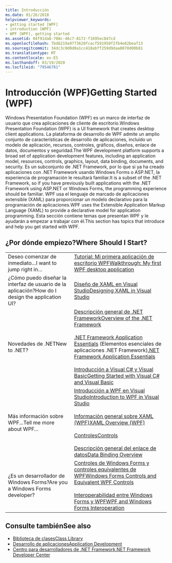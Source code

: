 ```yaml
---
title: Introducción
ms.date: 01/26/2018
helpviewer_keywords:
- getting started [WPF]
- introduction [WPF]
- WPF [WPF], getting started
ms.assetid: 04f91da8-708c-46c7-8172-f1695ec847cd
ms.openlocfilehash: 7bd6219a9773620fcacf591950f2fb4e62beaf13
ms.sourcegitcommit: 34dc3c0d0d0a1cc418abff259d9daa8078d00b81
ms.translationtype: MT
ms.contentlocale: es-ES
ms.lasthandoff: 03/19/2020
ms.locfileid: "79546781"
---
```

# <a name="getting-started-wpf"></a><span data-ttu-id="3b428-102">Introducción (WPF)</span><span class="sxs-lookup"><span data-stu-id="3b428-102">Getting Started (WPF)</span></span>
<span data-ttu-id="3b428-103">Windows Presentation Foundation (WPF) es un marco de interfaz de usuario que crea aplicaciones de cliente de escritorio.</span><span class="sxs-lookup"><span data-stu-id="3b428-103">Windows Presentation Foundation (WPF) is a UI framework that creates desktop client applications.</span></span> <span data-ttu-id="3b428-104">La plataforma de desarrollo de WPF admite un amplio conjunto de características de desarrollo de aplicaciones, incluido un modelo de aplicación, recursos, controles, gráficos, diseños, enlace de datos, documentos y seguridad.</span><span class="sxs-lookup"><span data-stu-id="3b428-104">The WPF development platform supports a broad set of application development features, including an application model, resources, controls, graphics, layout, data binding, documents, and security.</span></span> <span data-ttu-id="3b428-105">Es un subconjunto de .NET Framework, por lo que si ya ha creado aplicaciones con .NET Framework usando Windows Forms o ASP.NET, la experiencia de programación le resultará familiar.</span><span class="sxs-lookup"><span data-stu-id="3b428-105">It is a subset of the .NET Framework, so if you have previously built applications with the .NET Framework using ASP.NET or Windows Forms, the programming experience should be familiar.</span></span> <span data-ttu-id="3b428-106">WPF usa el lenguaje de marcado de aplicaciones extensible (XAML) para proporcionar un modelo declarativo para la programación de aplicaciones.</span><span class="sxs-lookup"><span data-stu-id="3b428-106">WPF uses the Extensible Application Markup Language (XAML) to provide a declarative model for application programming.</span></span> <span data-ttu-id="3b428-107">Esta sección contiene temas que presentan WPF y le ayudarán a empezar a trabajar con él.</span><span class="sxs-lookup"><span data-stu-id="3b428-107">This section has topics that introduce and help you get started with WPF.</span></span>  
  
## <a name="where-should-i-start"></a><span data-ttu-id="3b428-108">¿Por dónde empiezo?</span><span class="sxs-lookup"><span data-stu-id="3b428-108">Where Should I Start?</span></span>  
  
|||  
|-|-|  
|<span data-ttu-id="3b428-109">Deseo comenzar de inmediato…</span><span class="sxs-lookup"><span data-stu-id="3b428-109">I want to jump right in…</span></span>|[<span data-ttu-id="3b428-110">Tutorial: Mi primera aplicación de escritorio WPF</span><span class="sxs-lookup"><span data-stu-id="3b428-110">Walkthrough: My first WPF desktop application</span></span>](walkthrough-my-first-wpf-desktop-application.md)|  
|<span data-ttu-id="3b428-111">¿Cómo puedo diseñar la interfaz de usuario de la aplicación?</span><span class="sxs-lookup"><span data-stu-id="3b428-111">How do I design the application UI?</span></span>|[<span data-ttu-id="3b428-112">Diseño de XAML en Visual Studio</span><span class="sxs-lookup"><span data-stu-id="3b428-112">Designing XAML in Visual Studio</span></span>](/visualstudio/designers/designing-xaml-in-visual-studio)|  
|<span data-ttu-id="3b428-113">Novedades de .NET</span><span class="sxs-lookup"><span data-stu-id="3b428-113">New to .NET?</span></span>|[<span data-ttu-id="3b428-114">Descripción general de .NET Framework</span><span class="sxs-lookup"><span data-stu-id="3b428-114">Overview of the .NET Framework</span></span>](../../get-started/overview.md)<br /><br /> <span data-ttu-id="3b428-115">[.NET Framework Application Essentials](../../../standard/application-essentials.md) (Elementos esenciales de aplicaciones .NET Framework)</span><span class="sxs-lookup"><span data-stu-id="3b428-115">[.NET Framework Application Essentials](../../../standard/application-essentials.md)</span></span><br /><br /> [<span data-ttu-id="3b428-116">Introducción a Visual C# y Visual Basic</span><span class="sxs-lookup"><span data-stu-id="3b428-116">Getting Started with Visual C# and Visual Basic</span></span>](/visualstudio/ide/quickstart-visual-basic-console)|  
|<span data-ttu-id="3b428-117">Más información sobre WPF...</span><span class="sxs-lookup"><span data-stu-id="3b428-117">Tell me more about WPF…</span></span>|[<span data-ttu-id="3b428-118">Introducción a WPF en Visual Studio</span><span class="sxs-lookup"><span data-stu-id="3b428-118">Introduction to WPF in Visual Studio</span></span>](introduction-to-wpf-in-vs.md)<br /><br /> [<span data-ttu-id="3b428-119">Información general sobre XAML (WPF)</span><span class="sxs-lookup"><span data-stu-id="3b428-119">XAML Overview (WPF)</span></span>](../advanced/xaml-overview-wpf.md)<br /><br /> [<span data-ttu-id="3b428-120">Controles</span><span class="sxs-lookup"><span data-stu-id="3b428-120">Controls</span></span>](../controls/index.md)<br /><br /> [<span data-ttu-id="3b428-121">Descripción general del enlace de datos</span><span class="sxs-lookup"><span data-stu-id="3b428-121">Data Binding Overview</span></span>](../../../desktop-wpf/data/data-binding-overview.md)|  
|<span data-ttu-id="3b428-122">¿Es un desarrollador de Windows Forms?</span><span class="sxs-lookup"><span data-stu-id="3b428-122">Are you a Windows Forms developer?</span></span>|[<span data-ttu-id="3b428-123">Controles de Windows Forms y controles equivalentes de WPF</span><span class="sxs-lookup"><span data-stu-id="3b428-123">Windows Forms Controls and Equivalent WPF Controls</span></span>](../advanced/windows-forms-controls-and-equivalent-wpf-controls.md)<br /><br /> [<span data-ttu-id="3b428-124">Interoperabilidad entre Windows Forms y WPF</span><span class="sxs-lookup"><span data-stu-id="3b428-124">WPF and Windows Forms Interoperation</span></span>](../advanced/wpf-and-windows-forms-interoperation.md)|  
  
## <a name="see-also"></a><span data-ttu-id="3b428-125">Consulte también</span><span class="sxs-lookup"><span data-stu-id="3b428-125">See also</span></span>

- [<span data-ttu-id="3b428-126">Biblioteca de clases</span><span class="sxs-lookup"><span data-stu-id="3b428-126">Class Library</span></span>](../class-library-wpf.md)
- [<span data-ttu-id="3b428-127">Desarrollo de aplicaciones</span><span class="sxs-lookup"><span data-stu-id="3b428-127">Application Development</span></span>](../app-development/index.md)
- [<span data-ttu-id="3b428-128">Centro para desarrolladores de .NET Framework</span><span class="sxs-lookup"><span data-stu-id="3b428-128">.NET Framework Developer Center</span></span>](https://dotnet.microsoft.com)
